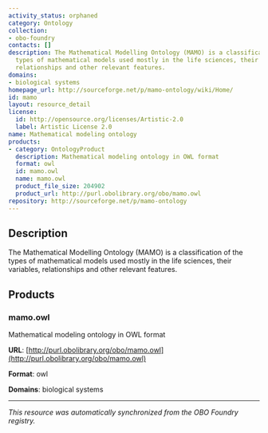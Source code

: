 ```yaml
---
activity_status: orphaned
category: Ontology
collection:
- obo-foundry
contacts: []
description: The Mathematical Modelling Ontology (MAMO) is a classification of the
  types of mathematical models used mostly in the life sciences, their variables,
  relationships and other relevant features.
domains:
- biological systems
homepage_url: http://sourceforge.net/p/mamo-ontology/wiki/Home/
id: mamo
layout: resource_detail
license:
  id: http://opensource.org/licenses/Artistic-2.0
  label: Artistic License 2.0
name: Mathematical modeling ontology
products:
- category: OntologyProduct
  description: Mathematical modeling ontology in OWL format
  format: owl
  id: mamo.owl
  name: mamo.owl
  product_file_size: 204902
  product_url: http://purl.obolibrary.org/obo/mamo.owl
repository: http://sourceforge.net/p/mamo-ontology
---
```

## Description

The Mathematical Modelling Ontology (MAMO) is a classification of the types of mathematical models used mostly in the life sciences, their variables, relationships and other relevant features.

## Products

### mamo.owl

Mathematical modeling ontology in OWL format

**URL**: [http://purl.obolibrary.org/obo/mamo.owl](http://purl.obolibrary.org/obo/mamo.owl)

**Format**: owl

**Domains**: biological systems

---

*This resource was automatically synchronized from the OBO Foundry registry.*